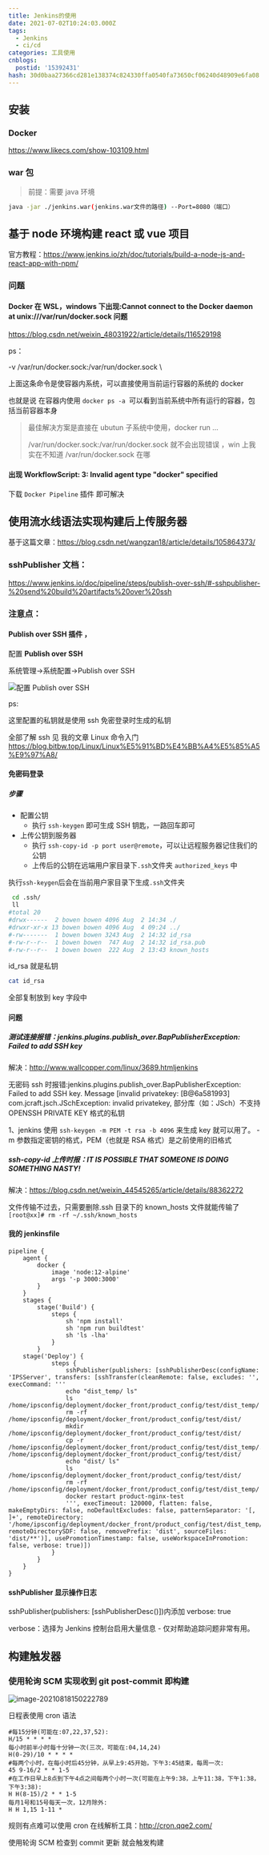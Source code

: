 ```yaml
---
title: Jenkins的使用
date: 2021-07-02T10:24:03.000Z
tags:
  - Jenkins
  - ci/cd
categories: 工具使用
cnblogs:
  postid: '15392431'
hash: 30d0baa27366cd281e138374c824330ffa0540fa73650cf06240d48909e6fa08
---
```


## 安装

### Docker

https://www.likecs.com/show-103109.html

### war 包

> 前提：需要 java 环境

```bash
java -jar ./jenkins.war(jenkins.war文件的路径) --Port=8080（端口）
```

## 基于 node 环境构建 react 或 vue 项目

官方教程：https://www.jenkins.io/zh/doc/tutorials/build-a-node-js-and-react-app-with-npm/

### 问题

#### Docker 在 WSL，windows 下出现:Cannot connect to the Docker daemon at unix:///var/run/docker.sock 问题

https://blog.csdn.net/weixin_48031922/article/details/116529198

ps：

-v /var/run/docker.sock:/var/run/docker.sock \

上面这条命令是使容器内系统，可以直接使用当前运行容器的系统的 docker

也就是说 在容器内使用 `docker ps -a `可以看到当前系统中所有运行的容器，包括当前容器本身

> 最佳解决方案是直接在 ubutun 子系统中使用，docker run ...
>
> /var/run/docker.sock:/var/run/docker.sock 就不会出现错误 ，win 上我实在不知道 /var/run/docker.sock 在哪

#### 出现 WorkflowScript: 3: Invalid agent type "docker" specified

下载 `Docker Pipeline` 插件 即可解决

## 使用流水线语法实现构建后上传服务器

基于这篇文章：https://blog.csdn.net/wangzan18/article/details/105864373/

### sshPublisher 文档：

https://www.jenkins.io/doc/pipeline/steps/publish-over-ssh/#-sshpublisher-%20send%20build%20artifacts%20over%20ssh

### 注意点：

#### **Publish over SSH** 插件 ，

配置 **Publish over SSH**

系统管理->系统配置->Publish over SSH

![配置 **Publish over SSH** ](https://bitbw.top/public/img/my_gallery/Publish%20over%20SSH%E9%85%8D%E7%BD%AE.png)

ps:

这里配置的私钥就是使用 ssh 免密登录时生成的私钥

全部了解 ssh 见 我的文章 Linux 命令入门 https://blog.bitbw.top/Linux/Linux%E5%91%BD%E4%BB%A4%E5%85%A5%E9%97%A8/

#### 免密码登录

##### 步骤

- 配置公钥
  - 执行 `ssh-keygen` 即可生成 SSH 钥匙，一路回车即可
- 上传公钥到服务器
  - 执行 `ssh-copy-id -p port user@remote`，可以让远程服务器记住我们的公钥
  - 上传后的公钥在远端用户家目录下`.ssh`文件夹 `authorized_keys` 中

执行`ssh-keygen`后会在当前用户家目录下生成`.ssh`文件夹

```bash
 cd .ssh/
 ll
#total 20
#drwx------  2 bowen bowen 4096 Aug  2 14:34 ./
#drwxr-xr-x 13 bowen bowen 4096 Aug  4 09:24 ../
#-rw-------  1 bowen bowen 3243 Aug  2 14:32 id_rsa
#-rw-r--r--  1 bowen bowen  747 Aug  2 14:32 id_rsa.pub
#-rw-r--r--  1 bowen bowen  222 Aug  2 13:43 known_hosts
```

id_rsa 就是私钥

```bash
cat id_rsa
```

全部复制放到 key 字段中

#### 问题

##### 测试连接报错：jenkins.plugins.publish_over.BapPublisherException: Failed to add SSH key

解决：http://www.wallcopper.com/linux/3689.htmljenkins

无密码 ssh 时报错:jenkins.plugins.publish_over.BapPublisherException: Failed to add SSH key. Message [invalid privatekey: [B@6a581993]
com.jcraft.jsch.JSchException: invalid privatekey, 部分库（如：JSch）不支持 OPENSSH PRIVATE KEY 格式的私钥

1、jenkins 使用 `ssh-keygen -m PEM -t rsa -b 4096` 来生成 key 就可以用了。
-m 参数指定密钥的格式，PEM（也就是 RSA 格式）是之前使用的旧格式

##### ssh-copy-id 上传时报：IT IS POSSIBLE THAT SOMEONE IS DOING SOMETHING NASTY!

解决：https://blog.csdn.net/weixin_44545265/article/details/88362272

文件传输不过去，只需要删除.ssh 目录下的 known_hosts 文件就能传输了
`[root@xx]# rm -rf ~/.ssh/known_hosts`

#### 我的 jenkinsfile

```
pipeline {
    agent {
        docker {
            image 'node:12-alpine'
            args '-p 3000:3000'
        }
    }
    stages {
        stage('Build') {
            steps {
                sh 'npm install'
                sh 'npm run buildtest'
                sh 'ls -lha'
            }
        }
	stage('Deploy') {
            steps {
                sshPublisher(publishers: [sshPublisherDesc(configName: 'IPSServer', transfers: [sshTransfer(cleanRemote: false, excludes: '', execCommand: '''
                echo "dist_temp/ ls"
                ls /home/ipsconfig/deployment/docker_front/product_config/test/dist_temp/
                rm -rf /home/ipsconfig/deployment/docker_front/product_config/test/dist/
                mkdir /home/ipsconfig/deployment/docker_front/product_config/test/dist/
                cp -r /home/ipsconfig/deployment/docker_front/product_config/test/dist_temp/.   /home/ipsconfig/deployment/docker_front/product_config/test/dist/
                echo "dist/ ls"
                ls /home/ipsconfig/deployment/docker_front/product_config/test/dist/
                rm -rf /home/ipsconfig/deployment/docker_front/product_config/test/dist_temp/
                docker restart product-nginx-test
                ''', execTimeout: 120000, flatten: false, makeEmptyDirs: false, noDefaultExcludes: false, patternSeparator: '[, ]+', remoteDirectory: '/home/ipsconfig/deployment/docker_front/product_config/test/dist_temp/', remoteDirectorySDF: false, removePrefix: 'dist', sourceFiles: 'dist/**')], usePromotionTimestamp: false, useWorkspaceInPromotion: false, verbose: true)])
            }
        }
    }
}
```

#### sshPublisher 显示操作日志

sshPublisher(publishers: [sshPublisherDesc()])内添加 verbose: true

verbose：选择为 Jenkins 控制台启用大量信息 - 仅对帮助追踪问题非常有用。

## 构建触发器

### 使用轮询 SCM 实现收到 git post-commit 即构建

![image-20210818150222789](https://bitbw.top/public/img/my_gallery/%E4%BD%BF%E7%94%A8%E8%BD%AE%E8%AF%A2SCM%20%E5%AE%9E%E7%8E%B0%E6%94%B6%E5%88%B0%20git%20post-commit%20%E5%8D%B3%E6%9E%84%E5%BB%BA-20210818150222789.png)

日程表使用 cron 语法

```
#每15分钟(可能在:07,22,37,52):
H/15 * * * *
每小时前半小时每十分钟一次(三次，可能在:04,14,24)
H(0-29)/10 * * * *
#每两个小时，在每小时后45分钟，从早上9:45开始，下午3:45结束，每周一次:
45 9-16/2 * * 1-5
#在工作日早上8点到下午4点之间每两个小时一次(可能在上午9:38，上午11:38，下午1:38，下午3:38):
H H(8-15)/2 * * 1-5
每月1号和15号每天一次，12月除外:
H H 1,15 1-11 *
```

规则有点难可以使用 cron 在线解析工具：http://cron.qqe2.com/

使用轮询 SCM 检查到 commit 更新 就会触发构建
